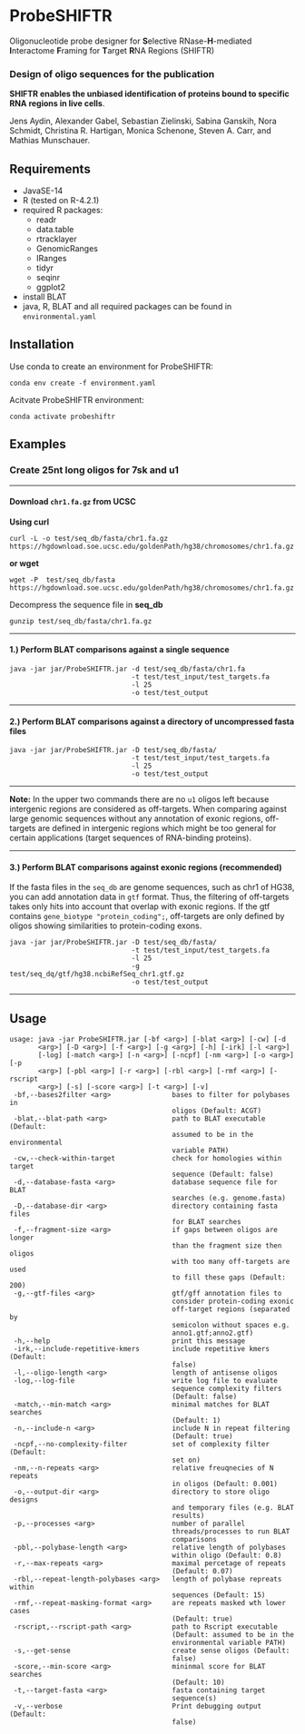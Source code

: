# ProbeSHIFTR

Oligonucleotide probe designer for **S**elective RNase-**H**-mediated
**I**nteractome **F**raming for **T**arget **R**NA Regions (SHIFTR)

### Design of oligo sequences for the publication

**SHIFTR enables the unbiased identification of proteins bound to
specific RNA regions in live cells**.

Jens Aydin, Alexander Gabel, Sebastian Zielinski, Sabina Ganskih, Nora
Schmidt, Christina R. Hartigan, Monica Schenone, Steven A. Carr, and
Mathias Munschauer.

## Requirements

-   JavaSE-14
-   R (tested on R-4.2.1)
-   required R packages:
    -   readr
    -   data.table
    -   rtracklayer
    -   GenomicRanges
    -   IRanges
    -   tidyr
    -   seqinr
    -   ggplot2
-   install BLAT
-   java, R, BLAT and all required packages can be found in
    `environmental.yaml`

## Installation

Use conda to create an environment for ProbeSHIFTR:

`conda env create -f environment.yaml`

Acitvate ProbeSHIFTR environment:

`conda activate probeshiftr`

## Examples

### Create 25nt long oligos for 7sk and u1

---

#### Download `chr1.fa.gz` from UCSC

**Using curl**
```         
curl -L -o test/seq_db/fasta/chr1.fa.gz https://hgdownload.soe.ucsc.edu/goldenPath/hg38/chromosomes/chr1.fa.gz
```

**or wget**
```
wget -P  test/seq_db/fasta https://hgdownload.soe.ucsc.edu/goldenPath/hg38/chromosomes/chr1.fa.gz
```

Decompress the sequence file in **seq_db**
```
gunzip test/seq_db/fasta/chr1.fa.gz
```

------------------------------------------------------------------------

#### 1.) Perform BLAT comparisons against a single sequence

```         
java -jar jar/ProbeSHIFTR.jar -d test/seq_db/fasta/chr1.fa 
                              -t test/test_input/test_targets.fa 
                              -l 25
                              -o test/test_output
```

------------------------------------------------------------------------

#### 2.) Perform BLAT comparisons against a directory of uncompressed fasta files

```         
java -jar jar/ProbeSHIFTR.jar -D test/seq_db/fasta/ 
                              -t test/test_input/test_targets.fa 
                              -l 25 
                              -o test/test_output
```

------------------------------------------------------------------------

**Note:** In the upper two commands there are no `u1` oligos left
because intergenic regions are considered as off-targets. When comparing
against large genomic sequences without any annotation of exonic
regions, off-targets are defined in intergenic regions which might be
too general for certain applications (target sequences of RNA-binding
proteins).

------------------------------------------------------------------------

#### 3.) Perform BLAT comparisons against exonic regions (recommended)

If the fasta files in the `seq_db` are genome sequences, such as
chr1 of HG38, you can add annotation data in `gtf` format. Thus, the
filtering of off-targets takes only hits into account that overlap with
exonic regions. If the gtf contains `gene_biotype "protein_coding";`,
off-targets are only defined by oligos showing similarities to
protein-coding exons.

```         
java -jar jar/ProbeSHIFTR.jar -D test/seq_db/fasta/ 
                              -t test/test_input/test_targets.fa 
                              -l 25 
                              -g test/seq_dq/gtf/hg38.ncbiRefSeq_chr1.gtf.gz
                              -o test/test_output
```

------------------------------------------------------------------------

## Usage

```         
usage: java -jar ProbeSHIFTR.jar [-bf <arg>] [-blat <arg>] [-cw] [-d
       <arg>] [-D <arg>] [-f <arg>] [-g <arg>] [-h] [-irk] [-l <arg>]
       [-log] [-match <arg>] [-n <arg>] [-ncpf] [-nm <arg>] [-o <arg>] [-p
       <arg>] [-pbl <arg>] [-r <arg>] [-rbl <arg>] [-rmf <arg>] [-rscript
       <arg>] [-s] [-score <arg>] [-t <arg>] [-v]
 -bf,--bases2filter <arg>               bases to filter for polybases in
                                        oligos (Default: ACGT)
 -blat,--blat-path <arg>                path to BLAT executable (Default:
                                        assumed to be in the environmental
                                        variable PATH)
 -cw,--check-within-target              check for homologies within target
                                        sequence (Default: false)
 -d,--database-fasta <arg>              database sequence file for BLAT
                                        searches (e.g. genome.fasta)
 -D,--database-dir <arg>                directory containing fasta files
                                        for BLAT searches
 -f,--fragment-size <arg>               if gaps between oligos are longer
                                        than the fragment size then oligos
                                        with too many off-targets are used
                                        to fill these gaps (Default: 200)
 -g,--gtf-files <arg>                   gtf/gff annotation files to
                                        consider protein-coding exonic
                                        off-target regions (separated by
                                        semicolon without spaces e.g.
                                        anno1.gtf;anno2.gtf)
 -h,--help                              print this message
 -irk,--include-repetitive-kmers        include repetitive kmers (Default:
                                        false)
 -l,--oligo-length <arg>                length of antisense oligos
 -log,--log-file                        write log file to evaluate
                                        sequence complexity filters
                                        (Default: false)
 -match,--min-match <arg>               minimal matches for BLAT searches
                                        (Default: 1)
 -n,--include-n <arg>                   include N in repeat filtering
                                        (Default: true)
 -ncpf,--no-complexity-filter           set of complexity filter (Default:
                                        set on)
 -nm,--n-repeats <arg>                  relative freuqnecies of N repeats
                                        in oligos (Default: 0.001)
 -o,--output-dir <arg>                  directory to store oligo designs
                                        and temporary files (e.g. BLAT
                                        results)
 -p,--processes <arg>                   number of parallel
                                        threads/processes to run BLAT
                                        comparisons
 -pbl,--polybase-length <arg>           relative length of polybases
                                        within oligo (Default: 0.8)
 -r,--max-repeats <arg>                 maximal percetage of repeats
                                        (Default: 0.07)
 -rbl,--repeat-length-polybases <arg>   length of polybase repreats within
                                        sequences (Default: 15)
 -rmf,--repeat-masking-format <arg>     are repeats masked wth lower cases
                                        (Default: true)
 -rscript,--rscript-path <arg>          path to Rscript executable
                                        (Default: assumed to be in the
                                        environmental variable PATH)
 -s,--get-sense                         create sense oligos (Default:
                                        false)
 -score,--min-score <arg>               mininmal score for BLAT searches
                                        (Default: 10)
 -t,--target-fasta <arg>                fasta containing target
                                        sequence(s)
 -v,--verbose                           Print debugging output (Default:
                                        false)
```
